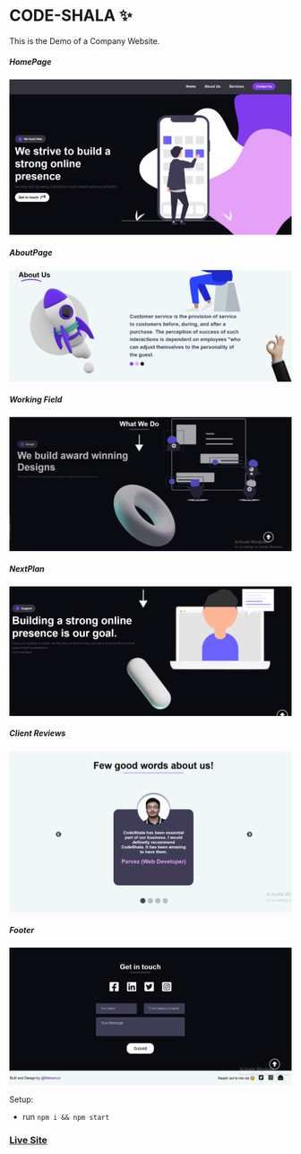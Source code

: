 # CODE-SHALA ✨
This is the  Demo of a Company Website.

##### HomePage
![ScreenShot of Form](screenshorts/a.png)

##### AboutPage
![ScreenShot of Form](screenshorts/b.png)

##### Working Field
![ScreenShot of Form](screenshorts/c.png)

##### NextPlan
![ScreenShot of Form](screenshorts/d.png)

##### Client Reviews
![ScreenShot of Form](screenshorts/e.png)

##### Footer
![ScreenShot of Form](screenshorts/f.png)


Setup:
- run ```npm i && npm start```

### [Live Site](https://code-shala.netlify.app/)

